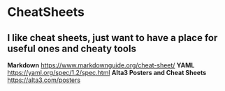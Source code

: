 # CheatSheets
I like cheat sheets, just want to have a place for useful ones and cheaty tools
---
**Markdown**
https://www.markdownguide.org/cheat-sheet/
**YAML**
https://yaml.org/spec/1.2/spec.html
**Alta3 Posters and Cheat Sheets**
https://alta3.com/posters

